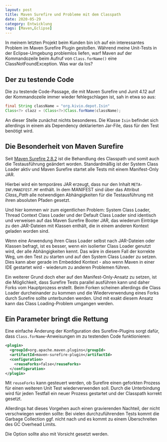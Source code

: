 ```yaml
---
layout: post
title: Maven Surefire und Probleme mit dem Classpath
date: 2020-05-29
category: Entwicklung
tags: [Maven,Eclipse]
---
```

In meinem letzten Projekt beim Kunden bin ich auf ein interessantes Problem im Maven Surefire Plugin
gestoßen. Während meine Unit-Tests in der Eclipse-Umgebung problemlos liefen, warf Maven auf der
Kommandozeile beim Aufruf von `Class.forName()` eine ClassNotFoundException. Was war da los?

<!--more-->

## Der zu testende Code
Die zu testende Code-Passage, die mit Maven Surefire und Junit 4.12 auf der Kommandozeile immer
wieder fehlegschlagen ist, sah in etwa so aus:


```java
final String className = "org.kivio.depot.Isin"
Class<?> clazz = (Class<?>)Class.forName(className);
```

An dieser Stelle zunächst nichts besonderes. Die Klasse `Isin` befindet sich allerdings in einem als
Dependency deklarierten Jar-File, dass für den Test benötigt wird.

## Die Besonderheit von Maven Surefire
Seit [Maven Surefire 2.8.2][surefire] ist die Behandlung des Classpath und somit auch die
Testausführung geändert worden. Standardmäßig ist der System Class Loader aktiv und Maven Surefire
startet alle Tests mit einem Manifest-Only JAR.

Hierbei wird ein temporäres JAR erzeugt, dass nur den Inhalt `META-INF/MANIFEST.MF` enthält. In dem
MANIFEST sind über das Attribut *Class_Path* alle notwendigen Abhängigkeiten für die Testausführung
mit ihren absoluten Pfaden gesetzt.

Und hier kommen wir zum eigentlichen Problem: System Class Loader, Thread Context Class Loader und
der Default Class Loader sind identisch und verweisen auf das Maven Surefire Booter JAR, das
wiederum Einträge zu den JAR-Dateien mit Klassen enthält, die in einem anderen Kontext geladen
worden sind.

Wenn eine Anwendung ihren Class Loader selbst nach JAR-Dateien oder Klassen befragt, ist es besser,
wenn ein isolierter Class Loader genutzt wird, der alle Abhängigkeiten kennt. Das wäre in diesem
Fall der korrekte Weg, um den Test zu starten und auf den System Class Loader zu setzen. Dies kann
aber gerade im Embedded Kontext - also wenn Maven in einer IDE gestartet wird - wiederum zu anderen
Problemen führen.

Ein weiterer Grund doch eher auf den Manifest-Only-Ansatz zu setzen, ist die Möglichkeit, dass
Surefire Tests parallel ausführen kann und daher Forks vom Hauptprozess erstellt. Beim Forken
scheinen allerdings die Class Loader durcheinander zu kommen und die Wiederverwendung eines Forks
durch Surefire sollte unterbunden werden. Und mit exakt diesem Ansatz kann das Class Loading-Problem
umgangen werden.

## Ein Parameter bringt die Rettung
Eine einfache Änderung der Konfiguration des Surefire-Plugins sorgt dafür, dass
`Class.forName`-Anweisungen im zu testenden Code funktionieren:

```xml
<plugin>
  <groupId>org.apache.maven.plugins</groupId>
  <artifactId>maven-surefire-plugin</artifactId>
  <configuration>
    <reuseForks>false</reuseForks>
  </configuration>
</plugin>
```

Mit `reuseForks` kann gesteuert werden, ob Surefire einen geforkten Prozess für einen weiteren Unit
Test wiederverwenden soll. Durch die Unterbindung wird für jeden Testfall ein neuer Prozess
gestartet und der Classpath korrekt gesetzt.

Allerdings hat dieses Vorgehen auch einen gravierenden Nachteil, der nicht verschwiegen werden
sollte: Bei vielen durchzuführenden Tests kommt die Garbage Collection ggf. nicht nach und es kommt
zu einem Überschreiten des GC Overhead Limits.

Die Option sollte also mit Vorsicht gesetzt werden. 

[surefire]:http://maven.apache.org/surefire/maven-surefire-plugin/examples/class-loading.html
